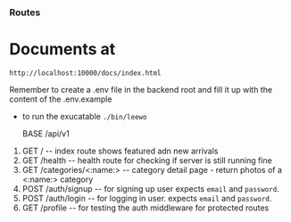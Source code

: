 ### Routes

# Documents at

`http://localhost:10000/docs/index.html`

Remember to create a .env file in the backend root and fill it up with the content of the .env.example

- to run the exucatable
  `./bin/leewo`

  BASE
  /api/v1

1. GET / -- index route shows featured adn new arrivals
2. GET /health -- health route for checking if server is still running fine
3. GET /categories/<:name:> -- category detail page - return photos of a <:name:> category
4. POST /auth/signup -- for signing up user expects `email` and `password`.
5. POST /auth/login -- for logging in user. expects `email` and `password`.
6. GET /profile -- for testing the auth middleware for protected routes
